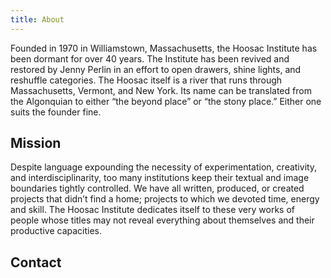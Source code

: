 ```yaml
---
title: About
---
```


Founded in 1970 in Williamstown, Massachusetts, the Hoosac Institute has been dormant for over 40 years. The Institute has been revived and restored by Jenny Perlin in an effort to open drawers, shine lights, and reshuffle categories. The Hoosac itself is a river that runs through Massachusetts, Vermont, and New York. Its name can be translated from the Algonquian to either “the beyond place” or “the stony place.” Either one suits the founder fine.

## Mission

Despite language expounding the necessity of experimentation, creativity, and interdisciplinarity, too many institutions keep their textual and image boundaries tightly controlled. We have all written, produced, or created projects that didn’t find a home; projects to which we devoted time, energy and skill. The Hoosac Institute dedicates itself to these very works of people whose titles may not reveal everything about themselves and their productive capacities.

## Contact
